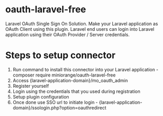# oauth-laravel-free
Laravel OAuth Single Sign On Solution. Make your Laravel application as OAuth Client using this plugin. Laravel end users can login into Laravel application using their OAuth Provider / Server credentials.

# Steps to setup connector
1. Run command to install this connector into your Laravel application - composer require miniorange/oauth-laravel-free
2. Access {laravel-application-domain}/mo_oauth_admin
3. Register yourself
4. Login using the credentials that you used during registration
5. Setup plugin configuration
6. Once done use SSO url to initiate login - {laravel-application-domain}/ssologin.php?option=oauthredirect
